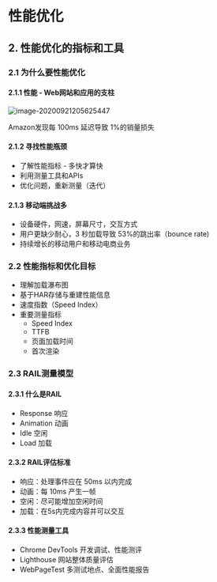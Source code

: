 # 性能优化

## 2.  性能优化的指标和工具

### 2.1 为什么要性能优化

#### 2.1.1 性能 - Web网站和应用的支柱

![image-20200921205625447](https://wsk-mweb.oss-cn-hangzhou.aliyuncs.com/ipic/2020-09-21-125645.png)

Amazon发现每 100ms 延迟导致 1%的销量损失

#### 2.1.2 寻找性能瓶颈

- 了解性能指标 - 多快才算快
- 利用测量工具和APIs
- 优化问题，重新测量（迭代）

#### 2.1.3 移动端挑战多

- 设备硬件，网速，屏幕尺寸，交互方式
- 用户更缺少耐心，3 秒加载导致 53%的跳出率（bounce rate)
- 持续增长的移动用户和移动电商业务

### 2.2 性能指标和优化目标

- 理解加载瀑布图
- 基于HAR存储与重建性能信息
- 速度指数（Speed Index）
- 重要测量指标
  - Speed Index
  - TTFB
  - 页面加载时间
  - 首次渲染

### 2.3 RAIL测量模型

#### 2.3.1 什么是RAIL

- Response 响应
- Animation 动画
- Idle 空闲
- Load 加载

#### 2.3.2 RAIL评估标准

- 响应：处理事件应在 50ms 以内完成
- 动画：每 10ms 产生一帧
- 空闲：尽可能增加空闲时间
- 加载：在5s内完成内容并可以交互

#### 2.3.3 性能测量工具

- Chrome DevTools 开发调试、性能测评
- Lighthouse 网站整体质量评估
- WebPageTest 多测试地点、全面性能报告